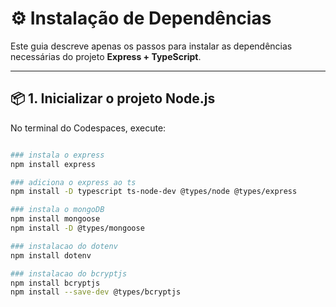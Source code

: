 # ⚙️ Instalação de Dependências

Este guia descreve apenas os passos para instalar as dependências necessárias do projeto **Express + TypeScript**.

---

## 📦 1. Inicializar o projeto Node.js

No terminal do Codespaces, execute:

```bash

### instala o express 
npm install express

### adiciona o express ao ts
npm install -D typescript ts-node-dev @types/node @types/express

### instala o mongoDB 
npm install mongoose
npm install -D @types/mongoose

### instalacao do dotenv
npm install dotenv

### instalacao do bcryptjs
npm install bcryptjs
npm install --save-dev @types/bcryptjs



